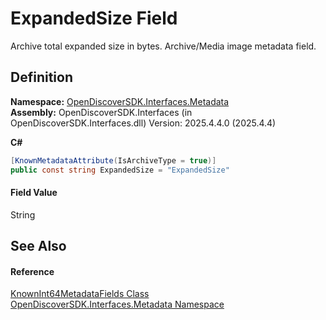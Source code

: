 # ExpandedSize Field


Archive total expanded size in bytes. Archive/Media image metadata field.



## Definition
**Namespace:** <a href="520b27cc-9ac9-4549-2981-558ed96ae428">OpenDiscoverSDK.Interfaces.Metadata</a>  
**Assembly:** OpenDiscoverSDK.Interfaces (in OpenDiscoverSDK.Interfaces.dll) Version: 2025.4.4.0 (2025.4.4)

**C#**
``` C#
[KnownMetadataAttribute(IsArchiveType = true)]
public const string ExpandedSize = "ExpandedSize"
```



#### Field Value
String

## See Also


#### Reference
<a href="719305ad-2094-b3f9-5340-4d47576ca35b">KnownInt64MetadataFields Class</a>  
<a href="520b27cc-9ac9-4549-2981-558ed96ae428">OpenDiscoverSDK.Interfaces.Metadata Namespace</a>  
